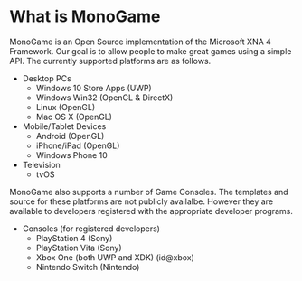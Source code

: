 # What is MonoGame

MonoGame is an Open Source implementation of the Microsoft XNA 4 Framework. Our goal is to allow people to make great games using a simple API.
The currently supported platforms are as follows.

 * Desktop PCs
   * Windows 10 Store Apps (UWP)
   * Windows Win32 (OpenGL & DirectX)
   * Linux (OpenGL)
   * Mac OS X (OpenGL)
 * Mobile/Tablet Devices
   * Android (OpenGL)
   * iPhone/iPad (OpenGL)
   * Windows Phone 10
* Television
   * tvOS

MonoGame also supports a number of Game Consoles. The templates and source for these platforms
are not publicly availalbe. However they are available to developers registered with the appropriate
developer programs.  

 * Consoles (for registered developers)
   * PlayStation 4 (Sony)
   * PlayStation Vita (Sony)
   * Xbox One (both UWP and XDK) (id@xbox)
   * Nintendo Switch (Nintendo)
 
